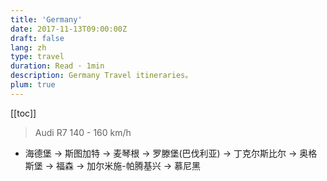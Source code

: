 ```yaml
---
title: 'Germany'
date: 2017-11-13T09:00:00Z
draft: false
lang: zh
type: travel
duration: Read · 1min
description: Germany Travel itineraries。
plum: true
---
```


[[toc]]

> Audi R7 140 - 160 km/h

- 海德堡 → 斯图加特 → 麦琴根 → 罗滕堡(巴伐利亚) → 丁克尔斯比尔 → 奥格斯堡 → 福森 → 加尔米施-帕腾基兴 → 慕尼黑
